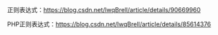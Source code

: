 正则表达式：https://blog.csdn.net/lwqBrell/article/details/90669960

PHP正则表达式：https://blog.csdn.net/lwqBrell/article/details/85614376

